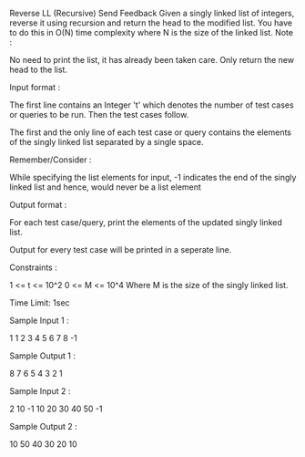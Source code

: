  Reverse LL (Recursive)
Send Feedback
Given a singly linked list of integers, reverse it using recursion and return the head to the modified list. You have to do this in O(N) time complexity where N is the size of the linked list.
 Note :

No need to print the list, it has already been taken care. Only return the new head to the list.

Input format :

The first line contains an Integer 't' which denotes the number of test cases or queries to be run. Then the test cases follow.

The first and the only line of each test case or query contains the elements of the singly linked list separated by a single space.

Remember/Consider :

While specifying the list elements for input, -1 indicates the end of the singly linked list and hence, would never be a list element

Output format :

For each test case/query, print the elements of the updated singly linked list.

Output for every test case will be printed in a seperate line.

 Constraints :

1 <= t <= 10^2
0 <= M <= 10^4
Where M is the size of the singly linked list.

Time Limit: 1sec

Sample Input 1 :

1
1 2 3 4 5 6 7 8 -1

Sample Output 1 :

8 7 6 5 4 3 2 1

Sample Input 2 :

2
10 -1
10 20 30 40 50 -1

Sample Output 2 :

10 
50 40 30 20 10 

